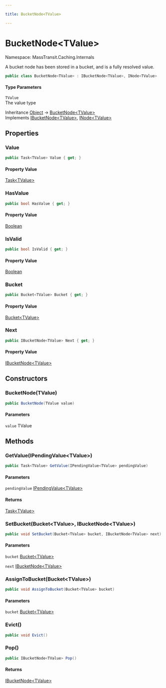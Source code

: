 ```yaml
---

title: BucketNode<TValue>

---
```


# BucketNode\<TValue\>

Namespace: MassTransit.Caching.Internals

A bucket node has been stored in a bucket, and is a fully resolved value.

```csharp
public class BucketNode<TValue> : IBucketNode<TValue>, INode<TValue>
```

#### Type Parameters

`TValue`<br/>
The value type

Inheritance [Object](https://learn.microsoft.com/en-us/dotnet/api/system.object) → [BucketNode\<TValue\>](../masstransit-caching-internals/bucketnode-1)<br/>
Implements [IBucketNode\<TValue\>](../masstransit-caching-internals/ibucketnode-1), [INode\<TValue\>](../masstransit-caching/inode-1)

## Properties

### **Value**

```csharp
public Task<TValue> Value { get; }
```

#### Property Value

[Task\<TValue\>](https://learn.microsoft.com/en-us/dotnet/api/system.threading.tasks.task-1)<br/>

### **HasValue**

```csharp
public bool HasValue { get; }
```

#### Property Value

[Boolean](https://learn.microsoft.com/en-us/dotnet/api/system.boolean)<br/>

### **IsValid**

```csharp
public bool IsValid { get; }
```

#### Property Value

[Boolean](https://learn.microsoft.com/en-us/dotnet/api/system.boolean)<br/>

### **Bucket**

```csharp
public Bucket<TValue> Bucket { get; }
```

#### Property Value

[Bucket\<TValue\>](../masstransit-caching-internals/bucket-1)<br/>

### **Next**

```csharp
public IBucketNode<TValue> Next { get; }
```

#### Property Value

[IBucketNode\<TValue\>](../masstransit-caching-internals/ibucketnode-1)<br/>

## Constructors

### **BucketNode(TValue)**

```csharp
public BucketNode(TValue value)
```

#### Parameters

`value` TValue<br/>

## Methods

### **GetValue(IPendingValue\<TValue\>)**

```csharp
public Task<TValue> GetValue(IPendingValue<TValue> pendingValue)
```

#### Parameters

`pendingValue` [IPendingValue\<TValue\>](../masstransit-caching/ipendingvalue-1)<br/>

#### Returns

[Task\<TValue\>](https://learn.microsoft.com/en-us/dotnet/api/system.threading.tasks.task-1)<br/>

### **SetBucket(Bucket\<TValue\>, IBucketNode\<TValue\>)**

```csharp
public void SetBucket(Bucket<TValue> bucket, IBucketNode<TValue> next)
```

#### Parameters

`bucket` [Bucket\<TValue\>](../masstransit-caching-internals/bucket-1)<br/>

`next` [IBucketNode\<TValue\>](../masstransit-caching-internals/ibucketnode-1)<br/>

### **AssignToBucket(Bucket\<TValue\>)**

```csharp
public void AssignToBucket(Bucket<TValue> bucket)
```

#### Parameters

`bucket` [Bucket\<TValue\>](../masstransit-caching-internals/bucket-1)<br/>

### **Evict()**

```csharp
public void Evict()
```

### **Pop()**

```csharp
public IBucketNode<TValue> Pop()
```

#### Returns

[IBucketNode\<TValue\>](../masstransit-caching-internals/ibucketnode-1)<br/>
